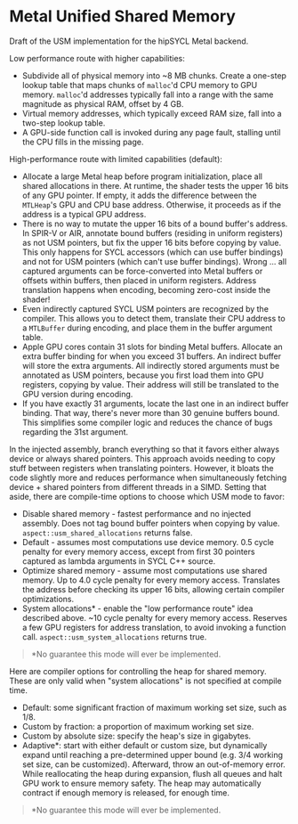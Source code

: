 # Metal Unified Shared Memory

Draft of the USM implementation for the hipSYCL Metal backend.

Low performance route with higher capabilities:
- Subdivide all of physical memory into ~8 MB chunks. Create a one-step lookup table that maps chunks of `malloc`'d CPU memory to GPU memory. `malloc`'d addresses typically fall into a range with the same magnitude as physical RAM, offset by 4 GB.
- Virtual memory addresses, which typically exceed RAM size, fall into a two-step lookup table.
- A GPU-side function call is invoked during any page fault, stalling until the CPU fills in the missing page.

High-performance route with limited capabilities (default):
- Allocate a large Metal heap before program initialization, place all shared allocations in there. At runtime, the shader tests the upper 16 bits of any GPU pointer. If empty, it adds the difference between the `MTLHeap`'s GPU and CPU base address. Otherwise, it proceeds as if the address is a typical GPU address.
- There is no way to mutate the upper 16 bits of a bound buffer's address. In SPIR-V or AIR, annotate bound buffers (residing in uniform registers) as not USM pointers, but fix the upper 16 bits before copying by value. This only happens for SYCL accessors (which can use buffer bindings) and not for USM pointers (which can't use buffer bindings). Wrong ... all captured arguments can be force-converted into Metal buffers or offsets within buffers, then placed in uniform registers. Address translation happens when encoding, becoming zero-cost inside the shader!
- Even indirectly captured SYCL USM pointers are recognized by the compiler. This allows you to detect them, translate their CPU address to a `MTLBuffer` during encoding, and place them in the buffer argument table.
- Apple GPU cores contain 31 slots for binding Metal buffers. Allocate an extra buffer binding for when you exceed 31 buffers. An indirect buffer will store the extra arguments. All indirectly stored arguments must be annotated as USM pointers, because you first load them into GPU registers, copying by value. Their address will still be translated to the GPU version during encoding.
- If you have exactly 31 arguments, locate the last one in an indirect buffer binding. That way, there's never more than 30 genuine buffers bound. This simplifies some compiler logic and reduces the chance of bugs regarding the 31st argument.

In the injected assembly, branch everything so that it favors either always device or always shared pointers. This approach avoids needing to copy stuff between registers when translating pointers. However, it bloats the code slightly more and reduces performance when simultaneously fetching device + shared pointers from different threads in a SIMD. Setting that aside, there are compile-time options to choose which USM mode to favor:
- Disable shared memory - fastest performance and no injected assembly. Does not tag bound buffer pointers when copying by value. `aspect::usm_shared_allocations` returns false.
- Default - assumes most computations use device memory. 0.5 cycle penalty for every memory access, except from first 30 pointers captured as lambda arguments in SYCL C++ source.
- Optimize shared memory - assume most computations use shared memory. Up to 4.0 cycle penalty for every memory access. Translates the address before checking its upper 16 bits, allowing certain compiler optimizations.
- System allocations\* - enable the "low performance route" idea described above. ~10 cycle penalty for every memory access. Reserves a few GPU registers for address translation, to avoid invoking a function call. `aspect::usm_system_allocations` returns true.

> \*No guarantee this mode will ever be implemented.

Here are compiler options for controlling the heap for shared memory. These are only valid when "system allocations" is not specified at compile time.
- Default: some significant fraction of maximum working set size, such as 1/8.
- Custom by fraction: a proportion of maximum working set size.
- Custom by absolute size: specify the heap's size in gigabytes.
- Adaptive\*: start with either default or custom size, but dynamically expand until reaching a pre-determined upper bound (e.g. 3/4 working set size, can be customized). Afterward, throw an out-of-memory error. While reallocating the heap during expansion, flush all queues and halt GPU work to ensure memory safety. The heap may automatically contract if enough memory is released, for enough time.

> \*No guarantee this mode will ever be implemented.
